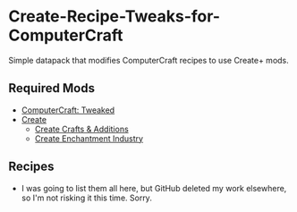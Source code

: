 # Create-Recipe-Tweaks-for-ComputerCraft
Simple datapack that modifies ComputerCraft recipes to use Create+ mods.

## Required Mods
- [ComputerCraft: Tweaked](https://modrinth.com/mod/cc-tweaked)
- [Create](https://modrinth.com/mod/create)
  - [Create Crafts & Additions](https://www.curseforge.com/minecraft/mc-mods/createaddition)
  - [Create Enchantment Industry](https://modrinth.com/mod/create-enchantment-industry)

## Recipes
- I was going to list them all here, but GitHub deleted my work elsewhere, so I'm not risking it this time. Sorry.
